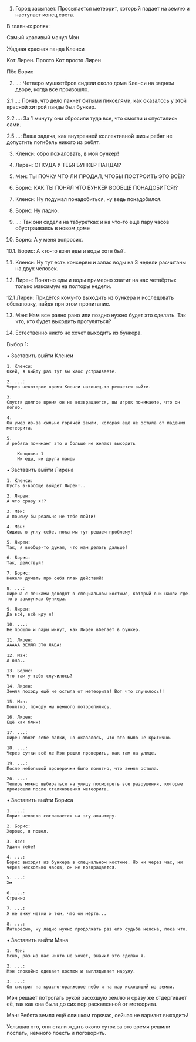 1. Город засыпает. Просыпается метеорит, который падает на землю и наступает конец света. 


В главных ролях:

Самый красивый манул Мэн

Жадная красная панда Кленси

Кот Лирен. Просто Кот просто Лирен

Пёс Борис 



2. ...:
Четверо мушкетёров сидели около дома Кленси на заднем дворе, когда все произошло. 

2.1 ...:
Поняв, что дело пахнет битыми пикселями, как оказалось у этой красной хитрой панды был бункер.

2.2 ...:
За 1 минуту они сбросили туда все, что смогли и спустились сами.

2.5 ...:
Ваша задача, как внутренней коллективной шизы ребят не допустить погибель никого из ребят. 

3. Кленси:
обро пожаловать, в мой бункер!

4. Лирен:
ОТКУДА У ТЕБЯ БУНКЕР ПАНДА!?

5. Мэн:
ТЫ ПОЧКУ ЧТО ЛИ ПРОДАЛ, ЧТОБЫ ПОСТРОИТЬ ЭТО ВСЁ!?

6. Борис:
КАК ТЫ ПОНЯЛ ЧТО БУНКЕР ВООБЩЕ ПОНАДОБИТСЯ!? 

7. Кленси:
Ну подумал понадобиться, ну ведь понадобился.

8. Борис:
Ну ладно. 

9. ...:
Так они сидели на табуретках и на что-то ещё пару часов обустраиваясь в новом доме 

10. Борис:
А у меня вопросик. 

10.1. Борис:
А кто-то взял еды и воды хотя бы?.. 

11. Кленси:
Ну тут есть консервы и запас воды на 3 недели расчитаны на двух человек.

12. Лирен:
Понятно еды и воды примерно хватит на нас четвёртых только максимум на полторы недели.

12.1 Лирен:
Придётся кому-то выходить из бункера и исследовать обстановку, найдя при этом пропитание. 

13. Мэн:
Нам все равно рано или поздно нужно будет это сделать. Так что, кто будет выходить прогуляться? 

14. Естественно никто не хочет выходить из бункера. 


Выбор 1:

• Заставить выйти Кленси

	1. Кленси: 
	Окей, я выйду раз тут вы хаос устраиваете. 

	2. ...:
	Через некоторое время Кленси наконец-то решается выйти.

	3. 
	Спустя долгое время он не возвращается, вы игрок понимаете, что он погиб.

	4.
	Он умер из-за сильно горячей земли, которая ещё не остыла от падения метеорита. 

	5.
	А ребята понимают это и больше не желают выходить

		Концовка 1
		Ни еды, ни друга панды

• Заставить выйти Лирена 

	1. Кленси:
	Пусть в-вообще выйдет Лирен!.. 

	2. Лирен:
	А что сразу я!? 

	3. Мэн:
	А почему бы реально не тебе пойти!

	4. Мэн:
	Сидишь в углу себе, пока мы тут решаем проблему!
 
	5. Лирен:
	Так, я вообще-то думал, что нам делать дальше! 

	6. Борис:
	Так, действуй! 

	7. Борис:
	Нежели думать про себя план действий! 

	8. ...:
	Лирена с пенками доводят в специальном костюме, который они нашли где-то в закоулках бункера. 

	9. Лирен:
	Да всё, всё иду я! 

	10. ...:
	Не прошло и пары минут, как Лирен вбегает в бункер. 

	11. Лирен:
	ААААА ЗЕМЛЯ ЭТО ЛАВА! 

	12. Мэн:
	А она..

	13. Борис:
	Что там у тебя случилось? 

	14. Лирен:
	Земля походу ещё не остыла от метеорита! Вот что случилось!! 

	15. Мэн:
	Понятно, походу мы немного поторопились. 

	16. Лирен:
	Ещё как блин! 

	17. ...:
	Лирен обжег себе лапки, но оказалось, что это было не критично. 

	18. ...:
	Через сутки всё же Мэн решил проверить, как там на улице. 

	19. ...:
	После небольшой проверочки было понятно, что земля остыла.

	20. ...:
	Теперь можно выбираться на улицу посмотреть все разрушения, которые произошли после сталкновения метеорита. 

• Заставить выйти Бориса 

	1. ...:
	Борис неловко соглашается на эту авантюру. 

	2. Борис:
	Хорошо, я пошел. 

	3. Все:
	Удачи тебе! 

	4. ...:
	Борис выходит из бункера в специальном костюме. Но ни через час, ни через несколько часов, он не возвращается.

	5. ...:
	Хм

	6. ...:
	Странно

	7. ...:
	Я не вижу метки о том, что он мёртв...

	8. ...:
	Интересно, ну ладно нужно продолжать раз его судьба неясна, пока что. 

• Заставить выйти Мэна

	1. Мэн:
	Ясно, раз из вас никто не хочет, значит это сделаю я. 

	2. ...:
	Мэн спокойно одевает костюм и выглядывает наружу. 

	3. ...:
	Он смотрит на красно-оранжевое небо и на пар исходящий из земли. 
Мэн решает потрогать рукой засохшую землю и сразу же отдергивает её, так как она была до сих пор раскаленной от метеорита. 

Мэн: 
Ребята земля ещё слишком горячая, сейчас не вариант выходить! 

Услышав это, они стали ждать около суток за это время решили поспать, немного поесть и поговорить.